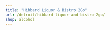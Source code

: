 ```yaml
---
title: "Hibbard Liquor & Bistro 2Go"
url: /detroit/hibbard-liquor-and-bistro-2go/
shop: alcohol
---
```

